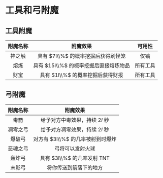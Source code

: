 # 工具和弓附魔

## 工具附魔

|附魔名称|附魔效果|可用性|
|:-:|:-:|:-:|
|神之触|具有 $7l\\%$ 的概率挖掘后获得刷怪笼|仅镐|
|熔炼|具有 $15l\\%$ 的概率挖掘后直接熔炼物品|所有工具|
|财宝|具有 $1l\\%$ 的概率挖掘后获得财报|所有工具|

## 弓附魔

|附魔名称|附魔效果|
|:-:|:-:|
|毒箭|给予对方中毒效果，持续 $2l$ 秒|
|凋零之弓|给予对方凋零效果，持续 $2l$ 秒|
|爆破弓|对方有 $3l\\%$ 的几率被射到时爆炸|
|恶魂之弓|弓将可以发射火球|
|轰炸弓|具有 $3l\\%$ 的几率发射 TNT|
|末影弓|将你传送到箭落下的地方|